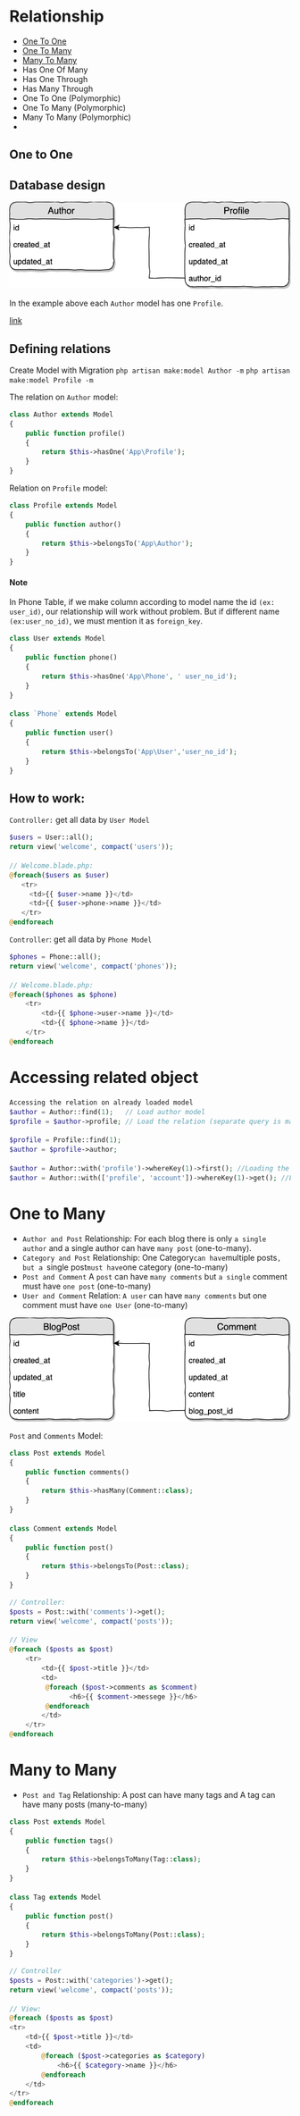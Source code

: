 # Relationship 
- [One To One](#one-to-one)
- [One To Many](#one-to-many)
- [Many To Many](#many-to-many)
- Has One Of Many
- Has One Through
- Has Many Through
- One To One (Polymorphic)
- One To Many (Polymorphic)
- Many To Many (Polymorphic)
- 
## One to One

## Database design

![](./../resources/img/one-to-one-database.png)

In the example above each `Author` model has one `Profile`. 

[link](#accessing-related-object)

## Defining relations
Create Model with Migration
`php artisan make:model Author -m`
`php artisan make:model Profile -m`

The relation on `Author` model:
```php
class Author extends Model
{
    public function profile()
    {
        return $this->hasOne('App\Profile');
    }
}
```
Relation on `Profile` model:

```php
class Profile extends Model
{
    public function author()
    {
        return $this->belongsTo('App\Author');
    }
}
```
     
#### Note
In Phone Table, if we make column according to model name the id `(ex: user_id)`, our relationship will work without problem. But if different name `(ex:user_no_id)`, we must mention it as `foreign_key`.
```php
class User extends Model
{
    public function phone()
    {
        return $this->hasOne('App\Phone', ' user_no_id');
    }
}

class `Phone` extends Model
{
    public function user()
    {
        return $this->belongsTo('App\User','user_no_id');
    }
}
```
## How to work:
`Controller:` get all data by `User Model`
```php
$users = User::all();
return view('welcome', compact('users'));

// Welcome.blade.php:
@foreach($users as $user)
   <tr>
     <td>{{ $user->name }}</td>
     <td>{{ $user->phone->name }}</td>
   </tr>
@endforeach
```
`Controller`: get all data by `Phone Model`
```php 
$phones = Phone::all();
return view('welcome', compact('phones'));

// Welcome.blade.php:
@foreach($phones as $phone)
    <tr>
        <td>{{ $phone->user->name }}</td>
        <td>{{ $phone->name }}</td>
    </tr>
@endforeach
```

# Accessing related object 
```php
Accessing the relation on already loaded model
$author = Author::find(1);   // Load author model
$profile = $author->profile; // Load the relation (separate query is made)

$profile = Profile::find(1);
$author = $profile->author;

$author = Author::with('profile')->whereKey(1)->first(); //Loading the model with 1 relation at once
$author = Author::with(['profile', 'account'])->whereKey(1)->get(); //Loading the model with many relations at once
```

# One to Many 
- `Author and Post` Relationship: For each blog there is only `a single author` and a single author can have `many post` (one-to-many).
- `Category and Post` Relationship: One Category` can have `multiple posts`, but a `single post` must have `one category (one-to-many)
- `Post and Comment` A `post` can have `many comments` but `a single` comment must have `one post` (one-to-many)
- `User and Comment` Relation: `A user` can have `many comments` but one comment must have `one User` (one-to-many)
  
![](./../resources/img/one-to-many-database.png)

`Post` and `Comments` Model:
```php
class Post extends Model
{
    public function comments()
    {
        return $this->hasMany(Comment::class);
    }
}

class Comment extends Model
{
    public function post()
    {
        return $this->belongsTo(Post::class);
    }
}
```
```php
// Controller:
$posts = Post::with('comments')->get();
return view('welcome', compact('posts'));

// View
@foreach ($posts as $post)
    <tr>
        <td>{{ $post->title }}</td>
        <td>
         @foreach ($post->comments as $comment)
               <h6>{{ $comment->messege }}</h6>
         @endforeach
        </td>
    </tr>
@endforeach
```

# Many to Many

- `Post and Tag` Relationship: A post can have many tags and A tag can have many posts (many-to-many)
  
```php
class Post extends Model
{
    public function tags()
    {
        return $this->belongsToMany(Tag::class);
    }
}

class Tag extends Model
{
    public function post()
    {
        return $this->belongsToMany(Post::class);
    }
}
```
```php
// Controller
$posts = Post::with('categories')->get();
return view('welcome', compact('posts'));

// View: 
@foreach ($posts as $post)
<tr>
    <td>{{ $post->title }}</td>
    <td>
        @foreach ($post->categories as $category)
            <h6>{{ $category->name }}</h6>
        @endforeach
    </td>
</tr>
@endforeach

